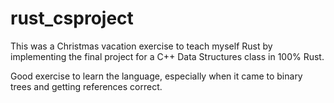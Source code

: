 # rust_csproject

This was a Christmas vacation exercise to teach myself Rust by implementing the final project for a C++ Data Structures class in 100% Rust.

Good exercise to learn the language, especially when it came to binary trees and getting references correct.
